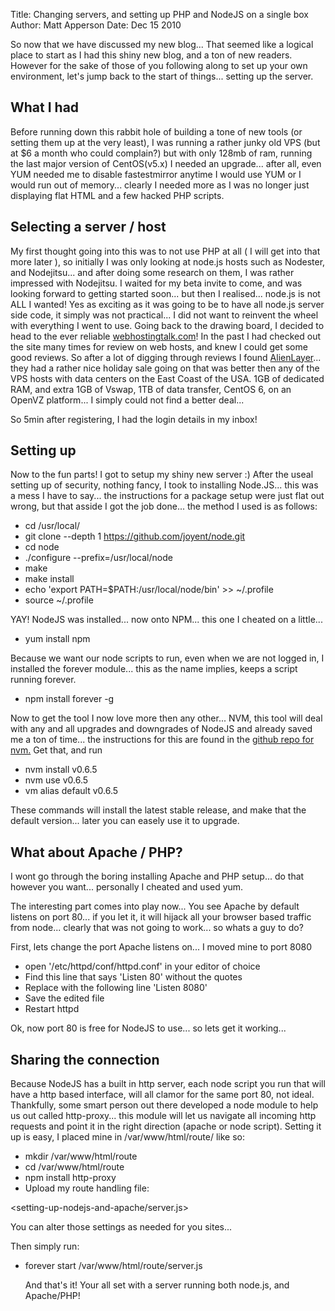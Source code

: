 Title: Changing servers, and setting up PHP and NodeJS on a single box
Author: Matt Apperson
Date: Dec 15 2010

So now that we have discussed my new blog... That seemed like a logical place to start as I had this shiny new blog, and a ton of new readers. However for the sake of those of you following along to set up your own environment, let's jump back to the start of things... setting up the server. 

## What I had
Before running down this rabbit hole of building a tone of new tools (or setting them up at the very least), I was running a rather junky old VPS (but at $6 a month who could complain?) but with only 128mb of ram, running the last major version of CentOS(v5.x) I needed an upgrade... after all, even YUM needed me to disable fastestmirror anytime I would use YUM or I would run out of memory... clearly I needed more as I was no longer just displaying flat HTML and a few hacked PHP scripts.

## Selecting a server / host
My first thought going into this was to not use PHP at all ( I will get into that more later ), so initially I was only looking at node.js hosts such as Nodester, and Nodejitsu... and after doing some research on them, I was rather impressed with Nodejitsu. I waited for my beta invite to come, and was looking forward to getting started soon... but then I realised... node.js is not ALL I wanted! Yes as exciting as it was going to be to have all node.js server side code, it simply was not practical... I did not want to reinvent the wheel with everything I went to use.
Going back to the drawing board, I decided to head to the ever reliable [webhostingtalk.com](webhostingtalk.com)! In the past I had checked out the site many times for review on web hosts, and knew I could get some good reviews. So after a lot of digging through reviews I found [AlienLayer](http://alienvps.com/vps-hosting-specials/)... they had a rather nice holiday sale going on that was better then any of the VPS hosts with data centers on the East Coast of the USA. 1GB of dedicated RAM, and extra 1GB of Vswap, 1TB of data transfer, CentOS 6, on an OpenVZ platform... I simply could not find a better deal... 

So 5min after registering, I had the login details in my inbox!

## Setting up
Now to the fun parts! I got to setup my shiny new server :) After the useal setting up of security, nothing fancy, I took to installing Node.JS... this was a mess I have to say... the instructions for a package setup were just flat out wrong, but that asside I got the job done... the method I used is as follows:

- cd /usr/local/
- git clone --depth 1 https://github.com/joyent/node.git
- cd node
- ./configure --prefix=/usr/local/node
- make
- make install
- echo 'export PATH=$PATH:/usr/local/node/bin' >> ~/.profile
- source ~/.profile

YAY! NodeJS was installed... now onto NPM... this one I cheated on a little...

- yum install npm

Because we want our node scripts to run, even when we are not logged in, I installed the forever module... this as the name implies, keeps a script running forever.

- npm install forever -g

Now to get the tool I now love more then any other... NVM, this tool will deal with any and all upgrades and downgrades of NodeJS and already saved me a ton of time... the instructions for this are found in the [github repo for nvm.](https://github.com/creationix/nvm) Get that, and run 

- nvm install v0.6.5
- nvm use v0.6.5
- vm alias default v0.6.5

These commands will install the latest stable release, and make that the default version... later you can easely use it to upgrade.

## What about Apache / PHP?
I wont go through the boring installing Apache and PHP setup... do that however you want... personally I cheated and used yum.

The interesting part comes into play now...
You see Apache by default listens on port 80... if you let it, it will hijack all your browser based traffic from node... clearly that was not going to work... so whats a guy to do?

First, lets change the port Apache listens on... I moved mine to port 8080

- open '/etc/httpd/conf/httpd.conf' in your editor of choice
- Find this line that says 'Listen 80' without the quotes
- Replace with the following line 'Listen 8080'
- Save the edited file
- Restart httpd

Ok, now port 80 is free for NodeJS to use... so lets get it working...

## Sharing the connection
Because NodeJS has a built in http server, each node script you run that will have a http based interface, will all clamor for the same port 80, not ideal. 
Thankfully, some smart person out there developed a node module to help us out called http-proxy... this module will let us navigate all incoming http requests and point it in the right direction (apache or node script).
Setting it up is easy, I placed mine in /var/www/html/route/ like so:

- mkdir /var/www/html/route
- cd /var/www/html/route
- npm install http-proxy
- Upload my route handling file: 

<setting-up-nodejs-and-apache/server.js>

You can alter those settings as needed for you sites...

Then simply run:

- forever start /var/www/html/route/server.js

  And that's it! Your all set with a server running both node.js, and Apache/PHP!